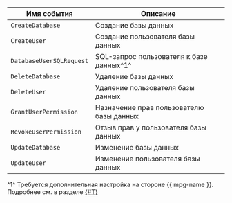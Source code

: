 Имя события | Описание
--- | ---
`CreateDatabase` | Создание базы данных
`CreateUser` | Создание пользователя базы данных
`DatabaseUserSQLRequest`| SQL-запрос пользователя к базе данных^1^
`DeleteDatabase` | Удаление базы данных
`DeleteUser` | Удаление пользователя базы данных
`GrantUserPermission` | Назначение прав пользователю базы данных
`RevokeUserPermission` | Отзыв прав у пользователя базы данных
`UpdateDatabase` | Изменение базы данных
`UpdateUser` | Изменение пользователя базы данных

^1^ Требуется дополнительная настройка на стороне {{ mpg-name }}. Подробнее см. в разделе [{#T}](../../../managed-postgresql/operations/extensions/pgaudit.md)